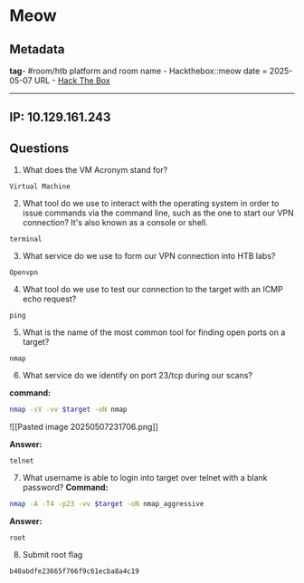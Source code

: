 # Meow

## Metadata

**tag**- #room/htb
platform and room name - Hackthebox::meow
date = 2025-05-07 
URL - [Hack The Box](https://app.hackthebox.com/starting-point)

---

## IP: 10.129.161.243
## Questions

1. What does the VM Acronym stand for?
```
Virtual Machine
```
2. What tool do we use to interact with the operating system in order to issue commands via the command line, such as the one to start our VPN connection? It's also known as a console or shell. 

```
terminal
```

3. What service do we use to form our VPN connection into HTB labs? 
```
Openvpn
```
4. What tool do we use to test our connection to the target with an ICMP echo request? 
```
ping
```
5. What is the name of the most common tool for finding open ports on a target? 
```
nmap
```
6. What service do we identify on port 23/tcp during our scans?

**command:**
```bash
nmap -sV -vv $target -oN nmap 
```
![[Pasted image 20250507231706.png]]

**Answer:**
```
telnet
```
7. What username is able to login into target over telnet with a blank password?
**Command:**
```bash
nmap -A -T4 -p23 -vv $target -oN nmap_aggressive
```

**Answer:**
```
root
```
8. Submit root flag
```
b40abdfe23665f766f9c61ecba8a4c19
```
